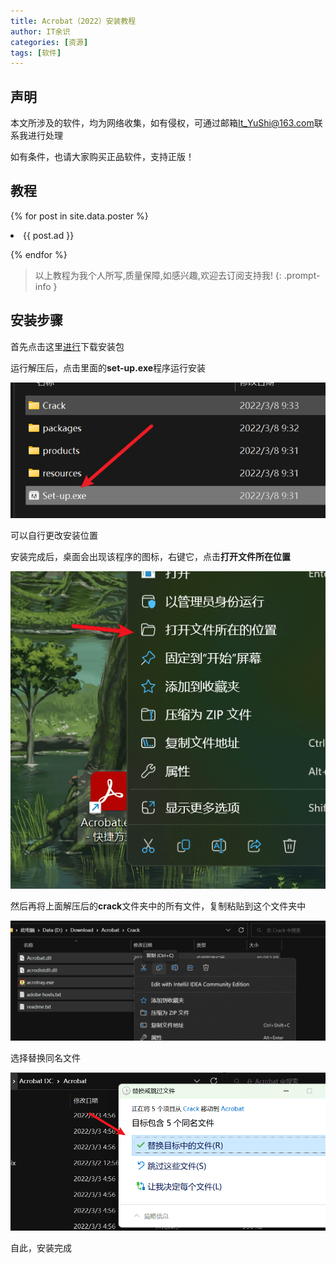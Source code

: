 ```yaml
---
title: Acrobat（2022）安装教程
author: IT余识
categories: [资源]
tags: [软件]
---
```


## 声明

本文所涉及的软件，均为网络收集，如有侵权，可通过邮箱<It_YuShi@163.com>联系我进行处理

如有条件，也请大家购买正品软件，支持正版！

## 教程

{% for post in site.data.poster %}

<li>{{ post.ad }}</li>

{% endfor %}

> 以上教程为我个人所写,质量保障,如感兴趣,欢迎去订阅支持我!
{: .prompt-info }


## 安装步骤

首先点击这里[进行](https://www.aliyundrive.com/s/mCsFs4A5As4)下载安装包

运行解压后，点击里面的**set-up.exe**程序运行安装

![内容](/assets/img/acrobat/1.png)

可以自行更改安装位置

安装完成后，桌面会出现该程序的图标，右键它，点击**打开文件所在位置**

![内容](/assets/img/acrobat/4.png)

然后再将上面解压后的**crack**文件夹中的所有文件，复制粘贴到这个文件夹中

![内容](/assets/img/acrobat/2.png)

选择替换同名文件

![内容](/assets/img/acrobat/3.png)

自此，安装完成